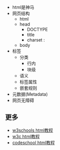 * html是神马
* 网页结构
    * html
    * head
        * DOCTYPE
        * title
        * charset : <meta charset="UTF-8">
    * body
* 标签
    * 分类 
        * 行内
        * 块级
    * 语义
    * 标签属性
    * 嵌套规则
* 元数据(Metadata)
* 网页无障碍

## 更多
* [w3schools html教程](http://www.w3school.com.cn/html/index.asp) 
* [w3c html教程](http://www.w3.org/community/webed/wiki/Category:Tutorials)
* [codeschool html教程](https://www.codeschool.com/courses/front-end-formations)
